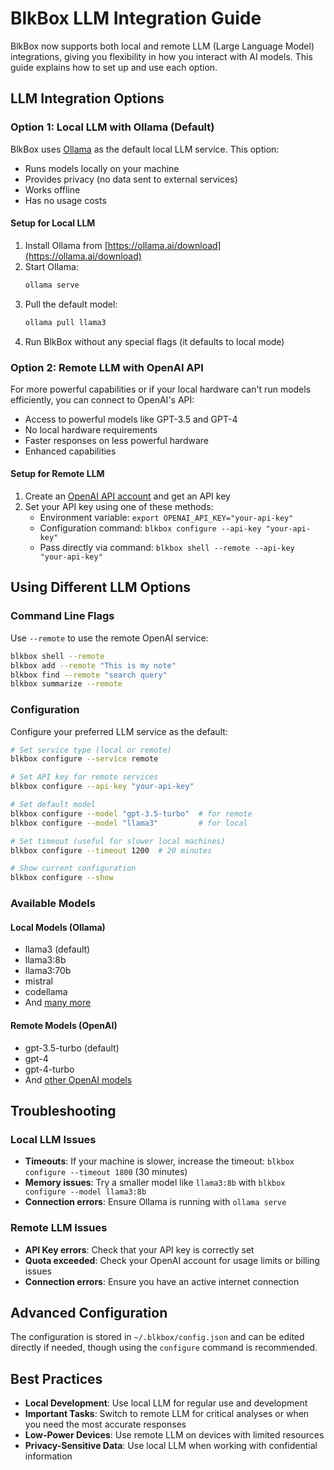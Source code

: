 # BlkBox LLM Integration Guide

BlkBox now supports both local and remote LLM (Large Language Model) integrations, giving you flexibility in how you interact with AI models. This guide explains how to set up and use each option.

## LLM Integration Options

### Option 1: Local LLM with Ollama (Default)

BlkBox uses [Ollama](https://ollama.ai/) as the default local LLM service. This option:
- Runs models locally on your machine
- Provides privacy (no data sent to external services)
- Works offline
- Has no usage costs

#### Setup for Local LLM

1. Install Ollama from [https://ollama.ai/download](https://ollama.ai/download)
2. Start Ollama:
   ```bash
   ollama serve
   ```
3. Pull the default model:
   ```bash
   ollama pull llama3
   ```
4. Run BlkBox without any special flags (it defaults to local mode)

### Option 2: Remote LLM with OpenAI API

For more powerful capabilities or if your local hardware can't run models efficiently, you can connect to OpenAI's API:
- Access to powerful models like GPT-3.5 and GPT-4
- No local hardware requirements
- Faster responses on less powerful hardware
- Enhanced capabilities

#### Setup for Remote LLM

1. Create an [OpenAI API account](https://platform.openai.com/) and get an API key
2. Set your API key using one of these methods:
   - Environment variable: `export OPENAI_API_KEY="your-api-key"`
   - Configuration command: `blkbox configure --api-key "your-api-key"`
   - Pass directly via command: `blkbox shell --remote --api-key "your-api-key"`

## Using Different LLM Options

### Command Line Flags

Use `--remote` to use the remote OpenAI service:
```bash
blkbox shell --remote
blkbox add --remote "This is my note"
blkbox find --remote "search query"
blkbox summarize --remote
```

### Configuration

Configure your preferred LLM service as the default:

```bash
# Set service type (local or remote)
blkbox configure --service remote

# Set API key for remote services
blkbox configure --api-key "your-api-key"

# Set default model
blkbox configure --model "gpt-3.5-turbo"  # for remote
blkbox configure --model "llama3"         # for local

# Set timeout (useful for slower local machines)
blkbox configure --timeout 1200  # 20 minutes

# Show current configuration
blkbox configure --show
```

### Available Models

#### Local Models (Ollama)
- llama3 (default)
- llama3:8b
- llama3:70b
- mistral
- codellama
- And [many more](https://ollama.ai/library)

#### Remote Models (OpenAI)
- gpt-3.5-turbo (default)
- gpt-4
- gpt-4-turbo
- And [other OpenAI models](https://platform.openai.com/docs/models)

## Troubleshooting

### Local LLM Issues

- **Timeouts**: If your machine is slower, increase the timeout: `blkbox configure --timeout 1800` (30 minutes)
- **Memory issues**: Try a smaller model like `llama3:8b` with `blkbox configure --model llama3:8b`
- **Connection errors**: Ensure Ollama is running with `ollama serve`

### Remote LLM Issues

- **API Key errors**: Check that your API key is correctly set
- **Quota exceeded**: Check your OpenAI account for usage limits or billing issues
- **Connection errors**: Ensure you have an active internet connection

## Advanced Configuration

The configuration is stored in `~/.blkbox/config.json` and can be edited directly if needed, though using the `configure` command is recommended.

## Best Practices

- **Local Development**: Use local LLM for regular use and development
- **Important Tasks**: Switch to remote LLM for critical analyses or when you need the most accurate responses
- **Low-Power Devices**: Use remote LLM on devices with limited resources
- **Privacy-Sensitive Data**: Use local LLM when working with confidential information
